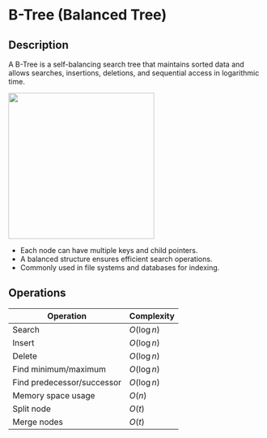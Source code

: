 # B-Tree (Balanced Tree)

## Description

A B-Tree is a self-balancing search tree that maintains sorted data and allows searches, insertions, deletions, and sequential access in logarithmic time.

<img src="image1.png" style="width:3in" />

- Each node can have multiple keys and child pointers.
- A balanced structure ensures efficient search operations.
- Commonly used in file systems and databases for indexing.

## Operations

| Operation                  | Complexity  |
| -------------------------- | ----------- |
| Search                     | $O(\log n)$ |
| Insert                     | $O(\log n)$ |
| Delete                     | $O(\log n)$ |
| Find minimum/maximum       | $O(\log n)$ |
| Find predecessor/successor | $O(\log n)$ |
| Memory space usage         | $O(n)$      |
| Split node                 | $O(t)$      |
| Merge nodes                | $O(t)$      |
